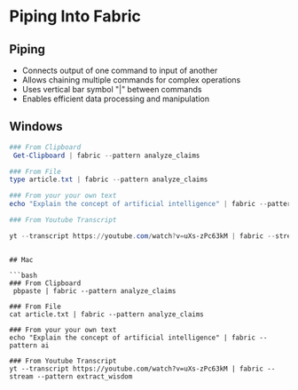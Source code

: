 
# Piping Into Fabric

## Piping

- Connects output of one command to input of another
- Allows chaining multiple commands for complex operations
- Uses vertical bar symbol "|" between commands
- Enables efficient data processing and manipulation

## Windows
```Powershell
### From Clipboard
 Get-Clipboard | fabric --pattern analyze_claims

### From File
type article.txt | fabric --pattern analyze_claims

### From your your own text
echo "Explain the concept of artificial intelligence" | fabric --pattern ai

### From Youtube Transcript

yt --transcript https://youtube.com/watch?v=uXs-zPc63kM | fabric --stream --pattern extract_wisdom
```
```

## Mac

```bash
### From Clipboard
 pbpaste | fabric --pattern analyze_claims

### From File
cat article.txt | fabric --pattern analyze_claims

### From your your own text
echo "Explain the concept of artificial intelligence" | fabric --pattern ai

### From Youtube Transcript
yt --transcript https://youtube.com/watch?v=uXs-zPc63kM | fabric --stream --pattern extract_wisdom
```
